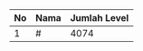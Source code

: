 | No | Nama            | Jumlah Level |
|----|-----------------|--------------|
| 1  | #    |    4074        |
